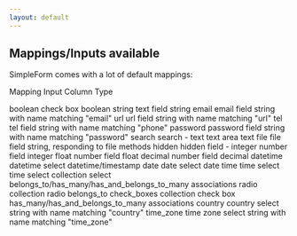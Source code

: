 ```yaml
---
layout: default
---
```


## Mappings/Inputs available

SimpleForm comes with a lot of default mappings:

  Mapping               Input                   Column Type

  boolean               check box               boolean
  string                text field              string
  email                 email field             string with name matching "email"
  url                   url field               string with name matching "url"
  tel                   tel field               string with name matching "phone"
  password              password field          string with name matching "password"
  search                search                  -
  text                  text area               text
  file                  file field              string, responding to file methods
  hidden                hidden field            -
  integer               number field            integer
  float                 number field            float
  decimal               number field            decimal
  datetime              datetime select         datetime/timestamp
  date                  date select             date
  time                  time select             time
  select                collection select       belongs_to/has_many/has_and_belongs_to_many associations
  radio                 collection radio        belongs_to
  check_boxes           collection check box    has_many/has_and_belongs_to_many associations
  country               country select          string with name matching "country"
  time_zone             time zone select        string with name matching "time_zone"
